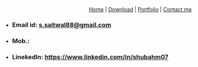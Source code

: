 <div align="right">
  <a href="https://satwash.github.io/MyResume/">Home</a> | 
  <a href="https://yourwebsite.com/Resume">Download</a> | 
  <a href="https://yourwebsite.com/portfolio" target="_blank">Portfolio</a> |
  <a href="https://yourwebsite.com/contactme.md" target="_blank">Contact me</a>
</div>

- ### Email id: s.saitwal88@gmail.com
- ### Mob.: 
- ### LinekedIn: https://www.linkedin.com/in/shubahm07
